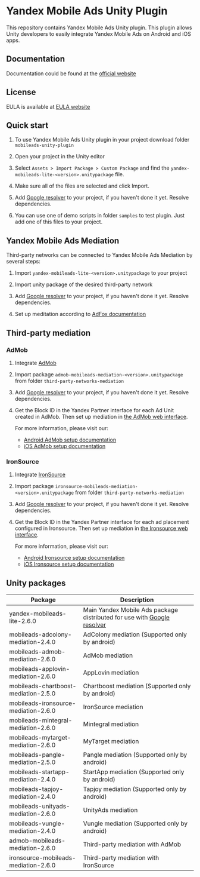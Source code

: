 # Yandex Mobile Ads Unity Plugin

This repository contains Yandex Mobile Ads Unity plugin. This plugin allows Unity developers to easily integrate Yandex Mobile Ads on Android and iOS apps.

## Documentation
Documentation could be found at the [official website][DOCUMENTATION]

## License
EULA is available at [EULA website][LICENSE]

## Quick start

1. To use Yandex Mobile Ads Unity plugin in your project download folder `mobileads-unity-plugin`

2. Open your project in the Unity editor

3. Select `Assets > Import Package > Custom Package` and find the `yandex-mobileads-lite-<version>.unitypackage` file.

4. Make sure all of the files are selected and click Import.

5. Add [Google resolver] to your project, if you haven't done it yet. Resolve dependencies.

6. You can use one of demo scripts in folder `samples` to test plugin. Just add one of this files to your project.

## Yandex Mobile Ads Mediation

Third-party networks can be connected to Yandex Mobile Ads Mediation by several steps:

1. Import `yandex-mobileads-lite-<version>.unitypackage` to your project

2. Import unity package of the desired third-party network

3. Add [Google resolver] to your project, if you haven't done it yet. Resolve dependencies.

4. Set up meditation according to [AdFox documentation](https://yandex.com/dev/mobile-ads/doc/plugins/unity/mob-mediation/list-network-docpage/)

## Third-party mediation

### AdMob

1. Integrate [AdMob](https://developers.google.com/admob/unity/start)

2. Import package `admob-mobileads-mediation-<version>.unitypackage` from folder `third-party-networks-mediation`

3. Add [Google resolver] to your project, if you haven't done it yet. Resolve dependencies.

4. Get the Block ID in the Yandex Partner interface for each Ad Unit created in AdMob. Then set up mediation in [the AdMob web interface](https://apps.admob.com).

   For more information, please visit our:
   * [Android AdMob setup documentation](https://yandex.com/dev/mobile-ads/doc/android/adapters/admob-adapter-docpage/#setting)
   * [iOS AdMob setup documentation](https://yandex.com/dev/mobile-ads/doc/ios/adapters/admob-adapter-docpage/#setting)

### IronSource

1. Integrate [IronSource](https://developers.is.com/ironsource-mobile/unity/unity-plugin/)

2. Import package `ironsource-mobileads-mediation-<version>.unitypackage` from folder `third-party-networks-mediation`

3. Add [Google resolver] to your project, if you haven't done it yet. Resolve dependencies.

4. Get the Block ID in the Yandex Partner interface for each ad placement configured in Ironsource. Then set up mediation in [the Ironsource web interface](https://platform.ironsrc.com/partners/dashboard).

   For more information, please visit our:
   * [Android Ironsource setup documentation](https://yandex.com/dev/mobile-ads/doc/android/adapters/ironsource-adapter-docpage/#setting)
   * [iOS Ironsource setup documentation](https://yandex.com/dev/mobile-ads/doc/ios/adapters/ironsource-adapter-docpage/#setting)

## Unity packages

| Package                              | Description |
|--------------------------------------| --- |
| yandex-mobileads-lite-2.6.0          | Main Yandex Mobile Ads package distributed for use with [Google resolver]|
| mobileads-adcolony-mediation-2.4.0   |  AdColony mediation (Supported only by android) |
| mobileads-admob-mediation-2.6.0      | AdMob mediation |
| mobileads-applovin-mediation-2.6.0   | AppLovin mediation |
| mobileads-chartboost-mediation-2.5.0 |  Chartboost mediation (Supported only by android) |
| mobileads-ironsource-mediation-2.6.0 | IronSource mediation |
| mobileads-mintegral-mediation-2.6.0  | Mintegral mediation |
| mobileads-mytarget-mediation-2.6.0   | MyTarget mediation |
| mobileads-pangle-mediation-2.5.0     |  Pangle mediation (Supported only by android) |
| mobileads-startapp-mediation-2.4.0   | StartApp mediation (Supported only by android) |
| mobileads-tapjoy-mediation-2.4.0     |  Tapjoy mediation (Supported only by android) |
| mobileads-unityads-mediation-2.6.0   | UnityAds mediation |
| mobileads-vungle-mediation-2.4.0     |  Vungle mediation (Supported only by android) |
| admob-mobileads-mediation-2.6.0      | Third-party mediation with AdMob |
| ironsource-mobileads-mediation-2.6.0 | Third-party mediation with IronSource |

[Google resolver]: https://github.com/googlesamples/unity-jar-resolver
[DOCUMENTATION]: https://yandex.com/dev/mobile-ads/
[LICENSE]: https://legal.yandex.com/partner_ch/
